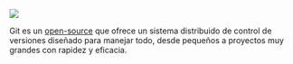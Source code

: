 [![](/assets/Git_01.png)](https://git-scm.com/)



Git es un [open-source](https://git-scm.com/about/free-and-open-source) que ofrece un sistema distribuido de control de versiones diseñado para manejar todo, desde pequeños a proyectos muy grandes con rapidez y eficacia.


